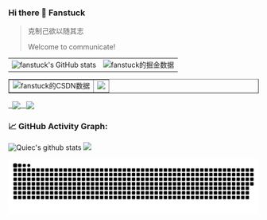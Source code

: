 ### Hi there 👋 Fanstuck

> 克制己欲以随其志
> 
> Welcome to communicate!
<table border=0>
  <tr>
    <td><img src="https://github-readme-stats.vercel.app/api?username=fanstuck&show_icons=true&count_private=true&theme=vue-light&hide_border=true" alt="fanstuck's GitHub stats" style="zoom:100%;" align="left"/></td>
    <td><img src="https://4sdvg7tqbv.us.aircode.run/juejin?uid=3927915182964183&hide_border=true" alt="fanstuck的掘金数据" style="zoom:100%;" align="left"/></td>
  </tr>
</table>

<table border=1>
  <tr>
    <td><img src="https://stats.justsong.cn/api/csdn?id=master_hunter&theme=dark&lang=zh-CN" alt="fanstuck的CSDN数据" style="zoom:100%;" align="left"/></td>
    <td><div align="center"> <img src="https://github-readme-streak-stats.herokuapp.com/?user=fanstuck" style="zoom:100%;" align="left" /> </div></td>
  </tr>
  
</table>
<p>
  <a href="https://github.com/fanstuck/sqlparse-Python">
        <img align="center" src="https://github-readme-stats.vercel.app/api/pin/?username=fanstuck&repo=sqlparse-Python&theme=vue-light" />
  </a>
   <a href="https://github.com/fanstuck/ChatGLM-6B">
        <img align="center" src="https://github-readme-stats.vercel.app/api/pin/?username=fanstuck&repo=ChatGLM-6B&theme=vue-light" />
  </a>
</p>

<!--   GitHub stats graph -->
### 📈 GitHub Activity Graph:
![Quiec's github stats](https://github-readme-stats.vercel.app/api/top-langs/?username=fanstuck&theme=vue-light)
<img src="https://github-readme-streak-stats.herokuapp.com/?user=fanstuck"></img>

![fanstuck's github activity graph](https://raw.githubusercontent.com/Fanstuck/fanstuck/output/github-contribution-grid-snake.svg)

